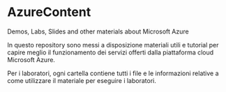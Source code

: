 # AzureContent
Demos, Labs, Slides and other materials about Microsoft Azure


In questo repository sono messi a disposizione materiali utili e tutorial per capire meglio il funzionamento dei servizi offerti dalla piattaforma cloud Microsoft Azure.

Per i laboratori, ogni cartella contiene tutti i file e le informazioni relative a come utilizzare il materiale per eseguire i laboratori.

